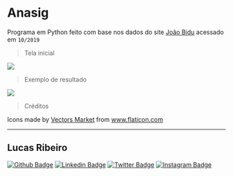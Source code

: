 # Anasig

Programa em Python feito com base nos dados do site <a href="https://joaobidu.com.br/" title="João Bidu">João Bidu</a> acessado em ````10/2019````

>Tela inicial  

![](https://i.imgur.com/KsPfS7w.png)

>Exemplo de resultado  

![](https://i.imgur.com/bL5mw5Z.png)

>Créditos  

Icons made by <a href="https://www.flaticon.com/authors/vectors-market" title="Vectors Market">Vectors Market</a> from <a href="https://www.flaticon.com/" title="Flaticon"> www.flaticon.com</a>

---
## Lucas Ribeiro
[![Github Badge](https://img.shields.io/badge/-Github-000?style=flat-square&logo=Github&logoColor=white&link=https://github.com/LucasRibeiroRJBR)](https://github.com/LucasRibeiroRJBR)
[![Linkedin Badge](https://img.shields.io/badge/-LinkedIn-blue?style=flat-square&logo=Linkedin&logoColor=white&link=https://www.linkedin.com/in/lucas-santos-ribeiro//)](https://www.linkedin.com/in/lucas-santos-ribeiro/)
[![Twitter Badge](https://img.shields.io/badge/-Twitter-1ca0f1?style=flat-square&labelColor=1ca0f1&logo=twitter&logoColor=white&link=https://twitter.com/lucas_sanri)](https://twitter.com/lucas_sanri)
[![Instagram Badge](https://img.shields.io/badge/-Instagram-%23E4405F.svg?&style=flat-square&labelColor=23E4405F&logo=instagram&logoColor=white&link=https://www.instagram.com/lucas_sanri/)](https://www.instagram.com/lucas_sanri/)
